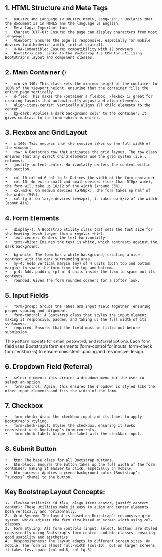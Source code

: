 ## 1. HTML Structure and Meta Tags
<!-- 
<!DOCTYPE html>
<html lang="en">
<head>
  <meta charset="UTF-8">
  <meta name="viewport" content="width=device-width, initial-scale=1.0">
  <meta http-equiv="X-UA-Compatible" content="ie=edge">
  <meta name="Description" content="Enter your description here" />
  <link rel="stylesheet" href="https://cdnjs.cloudflare.com/ajax/libs/twitter-bootstrap/4.5.0/css/bootstrap.min.css">
  <title>Bootstrap Utilities</title>
</head>
 -->
 	•	DOCTYPE and Language (<!DOCTYPE html>, lang="en"): Declares that the document is in HTML5 and the language is English.
	•	Meta tags: Important for:
	•	Charset (UTF-8): Ensures the page can display characters from most languages.
	•	Viewport: Ensures the page is responsive, especially for mobile devices (width=device-width, initial-scale=1).
	•	X-UA-Compatible: Ensures compatibility with IE browsers.
	•	Bootstrap CSS: Links to the Bootstrap 4.5 CDN for utilizing Bootstrap’s layout and component classes.

## 2. Main Container (<body>)
<!-- 
<div class="min-vh-100 d-flex align-items-center bg-dark">
 -->
 	•	min-vh-100: This class sets the minimum height of the container to 100% of the viewport height, ensuring that the container fills the entire page vertically.
	•	d-flex: This makes the container a flexbox. Flexbox is great for creating layouts that automatically adjust and align elements.
	•	align-items-center: Vertically aligns all child elements to the center.
	•	bg-dark: Applies a dark background color to the container. It gives contrast to the form (which is white).

## 3. Flexbox and Grid Layout
<!-- 
<section class="w-100 row justify-content-center">
 -->
 	•	w-100: This ensures that the section takes up the full width of the viewport.
	•	row: A Bootstrap row that activates the grid layout. The row class ensures that any direct child elements use the grid system (i.e., columns).
	•	justify-content-center: Horizontally centers the content within the section.
<!-- 
<div class="col-10 col-md-6 col-lg-5">
 -->
 	•	col-10 col-md-6 col-lg-5: Defines the width of the form container.
	•	col-10: On extra-small and small devices (less than 576px wide), the form will take up 10/12 of the width (around 83%).
	•	col-md-6: On medium devices (≥768px), the form takes up half of the width (50%).
	•	col-lg-5: On large devices (≥992px), it takes up 5/12 of the width (about 41%).

## 4. Form Elements
<!-- 
<h1 class="display-3 text-center text-white">Sign Up!</h1>
 -->
 	•	display-3: A Bootstrap utility class that sets the font size for the heading (much larger than a regular <h1>).
	•	text-center: Centers the text horizontally.
	•	text-white: Ensures the text is white, which contrasts against the dark background.

<!-- 
<form class="bg-white my-4 p-4 rounded">
 -->
 	•	bg-white: The form has a white background, creating a nice contrast with the dark surrounding area.
	•	my-4: Adds vertical margin (my) of 4 units (both top and bottom margin) to space the form from the top and bottom.
	•	p-4: Adds padding (p) of 4 units inside the form to space out its contents.
	•	rounded: Gives the form rounded corners for a softer look.

## 5. Input Fields
<!-- 
<div class="form-group">
  <label for="username">Username</label>
  <input type="text" id="username" class="form-control" placeholder="Username" required />
</div>
 -->
 	•	form-group: Groups the label and input field together, ensuring proper spacing and alignment.
	•	form-control: A Bootstrap class that styles the input element, making it responsive, padded, and taking up the full width of its container.
	•	required: Ensures that the field must be filled out before submission.

This pattern repeats for email, password, and referral options. Each form field uses Bootstrap’s form elements (form-control for inputs, form-check for checkboxes) to ensure consistent spacing and responsive design.

## 6. Dropdown Field (Referral)
<!-- 
<select class="form-control" id="referral">
  <option disabled selected>Pick One...</option>
  <option>Social Media</option>
  <option>Friend/Colleague</option>
  <option>Billboard</option>
  <option>Magazine/Email Ad</option>
  <option>Other</option>
</select>
 -->
 	•	select element: This creates a dropdown menu for the user to select an option.
	•	form-control: Again, this ensures the dropdown is styled like the other input elements and fits the width of the form.

## 7. Checkbox
<!-- 
<div class="form-check">
  <input class="form-check-input" type="checkbox" value="yes" id="mailing-list">
  <label class="form-check-label" for="mailing-list">Sign up for the mailing list?</label>
</div>
 -->
 	•	form-check: Wraps the checkbox input and its label to apply Bootstrap’s styling.
	•	form-check-input: Styles the checkbox, ensuring it looks consistent with Bootstrap’s form controls.
	•	form-check-label: Aligns the label with the checkbox input.

## 8. Submit Button
<!-- 
<button class="btn btn-block btn-success">Complete Signup!</button>
 -->
 	•	btn: The base class for all Bootstrap buttons.
	•	btn-block: Ensures the button takes up the full width of the form container, making it easier to click, especially on mobile.
	•	btn-success: Applies a green background color (Bootstrap’s “success” theme) to the button.

## Key Bootstrap Layout Concepts:

	1.	Flexbox Utilities (d-flex, align-items-center, justify-content-center): These utilities make it easy to align and center elements both vertically and horizontally.
	2.	Grid System: The layout is based on Bootstrap’s responsive grid system, which adjusts the form size based on screen width using col- classes.
	3.	Form Styling: All form controls (input, select, button) are styled consistently using Bootstrap’s form-control and btn classes, ensuring good usability and aesthetics.
	4.	Responsiveness: The layout adapts to different screen sizes. On mobile, the form is almost full-width (col-10), but on larger screens, it takes less space (col-md-6, col-lg-5).
